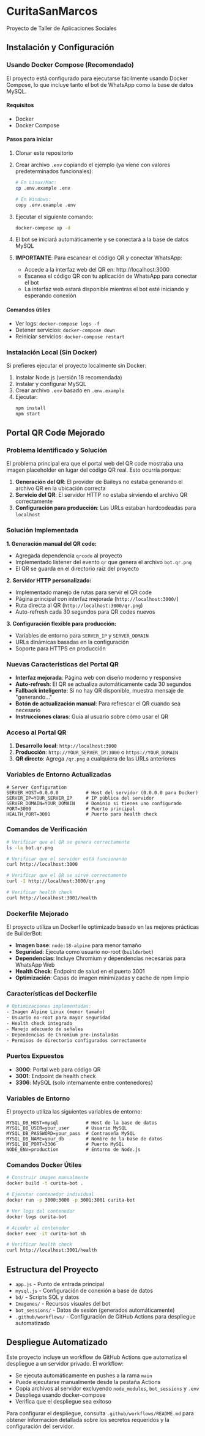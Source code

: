 # CuritaSanMarcos
Proyecto de Taller de Aplicaciones Sociales

## Instalación y Configuración

### Usando Docker Compose (Recomendado)

El proyecto está configurado para ejecutarse fácilmente usando Docker Compose, lo que incluye tanto el bot de WhatsApp como la base de datos MySQL.

#### Requisitos
- Docker
- Docker Compose

#### Pasos para iniciar
1. Clonar este repositorio
2. Crear archivo `.env` copiando el ejemplo (ya viene con valores predeterminados funcionales):

   ```bash
   # En Linux/Mac:
   cp .env.example .env
   
   # En Windows:
   copy .env.example .env
   ```

3. Ejecutar el siguiente comando:

   ```bash
   docker-compose up -d
   ```

4. El bot se iniciará automáticamente y se conectará a la base de datos MySQL

5. **IMPORTANTE**: Para escanear el código QR y conectar WhatsApp:
   - Accede a la interfaz web del QR en: http://localhost:3000
   - Escanea el código QR con tu aplicación de WhatsApp para conectar el bot
   - La interfaz web estará disponible mientras el bot esté iniciando y esperando conexión

#### Comandos útiles
- Ver logs: `docker-compose logs -f`
- Detener servicios: `docker-compose down`
- Reiniciar servicios: `docker-compose restart`

### Instalación Local (Sin Docker)

Si prefieres ejecutar el proyecto localmente sin Docker:

1. Instalar Node.js (versión 18 recomendada)
2. Instalar y configurar MySQL
3. Crear archivo `.env` basado en `.env.example`
4. Ejecutar:
   ```bash
   npm install
   npm start
   ```

## Portal QR Code Mejorado

### Problema Identificado y Solución

El problema principal era que el portal web del QR code mostraba una imagen placeholder en lugar del código QR real. Esto ocurría porque:

1. **Generación del QR**: El provider de Baileys no estaba generando el archivo QR en la ubicación correcta
2. **Servicio del QR**: El servidor HTTP no estaba sirviendo el archivo QR correctamente
3. **Configuración para producción**: Las URLs estaban hardcodeadas para `localhost`

### Solución Implementada

**1. Generación manual del QR code:**
- Agregada dependencia `qrcode` al proyecto
- Implementado listener del evento `qr` que genera el archivo `bot.qr.png`
- El QR se guarda en el directorio raíz del proyecto

**2. Servidor HTTP personalizado:**
- Implementado manejo de rutas para servir el QR code
- Página principal con interfaz mejorada (`http://localhost:3000/`)
- Ruta directa al QR (`http://localhost:3000/qr.png`)
- Auto-refresh cada 30 segundos para QR codes nuevos

**3. Configuración flexible para producción:**
- Variables de entorno para `SERVER_IP` y `SERVER_DOMAIN`
- URLs dinámicas basadas en la configuración
- Soporte para HTTPS en producción

### Nuevas Características del Portal QR

- **Interfaz mejorada**: Página web con diseño moderno y responsive
- **Auto-refresh**: El QR se actualiza automáticamente cada 30 segundos
- **Fallback inteligente**: Si no hay QR disponible, muestra mensaje de "generando..."
- **Botón de actualización manual**: Para refrescar el QR cuando sea necesario
- **Instrucciones claras**: Guía al usuario sobre cómo usar el QR

### Acceso al Portal QR

1. **Desarrollo local**: `http://localhost:3000`
2. **Producción**: `http://YOUR_SERVER_IP:3000` o `https://YOUR_DOMAIN`
3. **QR directo**: Agrega `/qr.png` a cualquiera de las URLs anteriores

### Variables de Entorno Actualizadas

```env
# Server Configuration
SERVER_HOST=0.0.0.0          # Host del servidor (0.0.0.0 para Docker)
SERVER_IP=YOUR_SERVER_IP     # IP pública del servidor
SERVER_DOMAIN=YOUR_DOMAIN    # Dominio si tienes uno configurado
PORT=3000                    # Puerto principal
HEALTH_PORT=3001             # Puerto para health check
```

### Comandos de Verificación

```bash
# Verificar que el QR se genera correctamente
ls -la bot.qr.png

# Verificar que el servidor está funcionando
curl http://localhost:3000

# Verificar que el QR se sirve correctamente
curl -I http://localhost:3000/qr.png

# Verificar health check
curl http://localhost:3001/health
```

### Dockerfile Mejorado

El proyecto utiliza un Dockerfile optimizado basado en las mejores prácticas de BuilderBot:

- **Imagen base**: `node:18-alpine` para menor tamaño
- **Seguridad**: Ejecuta como usuario no-root (`builderbot`)
- **Dependencias**: Incluye Chromium y dependencias necesarias para WhatsApp Web
- **Health Check**: Endpoint de salud en el puerto 3001
- **Optimización**: Capas de imagen minimizadas y cache de npm limpio

### Características del Dockerfile

```dockerfile
# Optimizaciones implementadas:
- Imagen Alpine Linux (menor tamaño)
- Usuario no-root para mayor seguridad
- Health check integrado
- Manejo adecuado de señales
- Dependencias de Chromium pre-instaladas
- Permisos de directorio configurados correctamente
```

### Puertos Expuestos

- **3000**: Portal web para código QR
- **3001**: Endpoint de health check
- **3306**: MySQL (solo internamente entre contenedores)

### Variables de Entorno

El proyecto utiliza las siguientes variables de entorno:

```env
MYSQL_DB_HOST=mysql          # Host de la base de datos
MYSQL_DB_USER=your_user      # Usuario MySQL
MYSQL_DB_PASSWORD=your_pass  # Contraseña MySQL
MYSQL_DB_NAME=your_db        # Nombre de la base de datos
MYSQL_DB_PORT=3306           # Puerto MySQL
NODE_ENV=production          # Entorno de Node.js
```

### Comandos Docker Útiles

```bash
# Construir imagen manualmente
docker build -t curita-bot .

# Ejecutar contenedor individual
docker run -p 3000:3000 -p 3001:3001 curita-bot

# Ver logs del contenedor
docker logs curita-bot

# Acceder al contenedor
docker exec -it curita-bot sh

# Verificar health check
curl http://localhost:3001/health
```

## Estructura del Proyecto

- `app.js` - Punto de entrada principal
- `mysql.js` - Configuración de conexión a base de datos
- `bd/` - Scripts SQL y datos
- `Imagenes/` - Recursos visuales del bot
- `bot_sessions/` - Datos de sesión (generados automáticamente)
- `.github/workflows/` - Configuración de GitHub Actions para despliegue automatizado

## Despliegue Automatizado

Este proyecto incluye un workflow de GitHub Actions que automatiza el despliegue a un servidor privado. El workflow:

- Se ejecuta automáticamente en pushes a la rama `main`
- Puede ejecutarse manualmente desde la pestaña Actions
- Copia archivos al servidor excluyendo `node_modules`, `bot_sessions` y `.env`
- Despliega usando docker-compose
- Verifica que el despliegue sea exitoso

Para configurar el despliegue, consulta `.github/workflows/README.md` para obtener información detallada sobre los secretos requeridos y la configuración del servidor.
